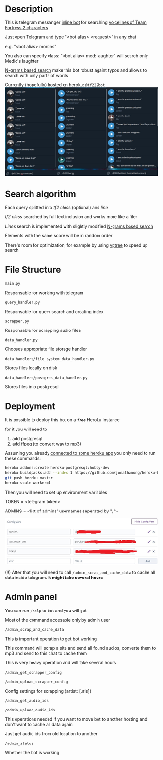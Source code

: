 # Description
This is telegram messanger [inline bot](https://core.telegram.org/bots/inline)
for searching [voicelines of Team Fortress 2 characters](https://wiki.teamfortress.com/wiki/Responses)

Just open Telegram and type "\<bot alias\> \<request\>" in any chat

e.g. "\<bot alias\> morons"

You also can specify class:
"\<bot alias\> med: laughter" will search only Medic's laughter

[N-grams based search](https://en.wikipedia.org/wiki/N-gram) make this bot robust againt typos and allows to search with only parts of words

Currently (hopefully) hosted on heroku: `@tf222bot`
![examples](README/examples1.jpg)

# Search algorithm

Each query splitted into *tf2 class* (optional) and *line*

*tf2 class* searched by full text inclusion and works more like a filer

*Lines* search is implemented with slightly modified [N-grams based search](https://en.wikipedia.org/wiki/N-gram) 

Elements with the same score will be in random order

There's room for optimization, for example by using [vptree](https://en.wikipedia.org/wiki/Vantage-point_tree) to speed up search

# File Structure

`main.py`

Responsable for working with telegram

`query_handler.py`

Responsable for query search and creating index

`scrapper.py`

Responsable for scrapping audio files

`data_handler.py`

Chooses appropriate file storage handler

`data_handlers/file_system_data_handler.py`

Stores files locally on disk

`data_handlers/postgres_data_handler.py`

Stores files into postgresql

# Deployment

It is possible to deploy this bot on a ***`free`*** Heroku instance

for it you will need to

1. add postgresql
2. add ffpeg (to convert wav to mp3)

Assuming you already [connected to some heroku app](https://devcenter.heroku.com/articles/heroku-connect-api) you only need to run these commands:
```bash
heroku addons:create heroku-postgresql:hobby-dev
heroku buildpacks:add --index 1 https://github.com/jonathanong/heroku-buildpack-ffmpeg-latest.git
git push heroku master
heroku scale worker=1
```

Then you will need to set up environment variables

TOKEN  = \<telegram token>

ADMINS = \<list of admins' usernames seperated by ";">

![heroku ENV example](README/ENV_example.jpg)

(!!) After that you will need to call `/admin_scrap_and_cache_data` to cache all data inside telegram. **It might take several hours**

# Admin panel

You can run `/help` to bot and you will get

Most of the command accesable only by admin user

`/admin_scrap_and_cache_data`

This is important operation to get bot working

This command will scrap a site and send all found audios, converte them to mp3 and send to this chat to cache them

This is very heavy operation and will take several hours

`/admin_get_scrapper_config`

`/admin_upload_scrapper_config`

Config settings for scrapping {artist: [urls]}

`/admin_get_audio_ids`

`/admin_upload_audio_ids`

This operations needed if you want to move bot to another hosting and don't want to cache all data again

Just get audio ids from old location to another

`/admin_status`

Whether the bot is working